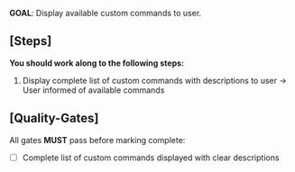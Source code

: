 **GOAL**: Display available custom commands to user.

## [Steps]
**You should work along to the following steps:**
1. Display complete list of custom commands with descriptions to user → User informed of available commands

## [Quality-Gates]
All gates **MUST** pass before marking complete:
- [ ] Complete list of custom commands displayed with clear descriptions
